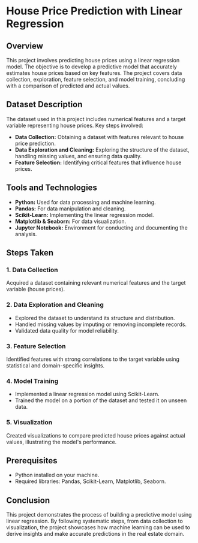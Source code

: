 # **House Price Prediction with Linear Regression**

## **Overview**
This project involves predicting house prices using a linear regression model. The objective is to develop a predictive model that accurately estimates house prices based on key features. The project covers data collection, exploration, feature selection, and model training, concluding with a comparison of predicted and actual values.

## **Dataset Description**
The dataset used in this project includes numerical features and a target variable representing house prices. Key steps involved:
- **Data Collection:** Obtaining a dataset with features relevant to house price prediction.
- **Data Exploration and Cleaning:** Exploring the structure of the dataset, handling missing values, and ensuring data quality.
- **Feature Selection:** Identifying critical features that influence house prices.

## **Tools and Technologies**
- **Python:** Used for data processing and machine learning.
- **Pandas:** For data manipulation and cleaning.
- **Scikit-Learn:** Implementing the linear regression model.
- **Matplotlib & Seaborn:** For data visualization.
- **Jupyter Notebook:** Environment for conducting and documenting the analysis.

## **Steps Taken**
### 1. **Data Collection**
Acquired a dataset containing relevant numerical features and the target variable (house prices).

### 2. **Data Exploration and Cleaning**
- Explored the dataset to understand its structure and distribution.
- Handled missing values by imputing or removing incomplete records.
- Validated data quality for model reliability.

### 3. **Feature Selection**
Identified features with strong correlations to the target variable using statistical and domain-specific insights.

### 4. **Model Training**
- Implemented a linear regression model using Scikit-Learn.
- Trained the model on a portion of the dataset and tested it on unseen data.

### 5. **Visualization**
Created visualizations to compare predicted house prices against actual values, illustrating the model's performance.

## **Prerequisites**
- Python installed on your machine.
- Required libraries: Pandas, Scikit-Learn, Matplotlib, Seaborn.

## **Conclusion**
This project demonstrates the process of building a predictive model using linear regression. By following systematic steps, from data collection to visualization, the project showcases how machine learning can be used to derive insights and make accurate predictions in the real estate domain.

